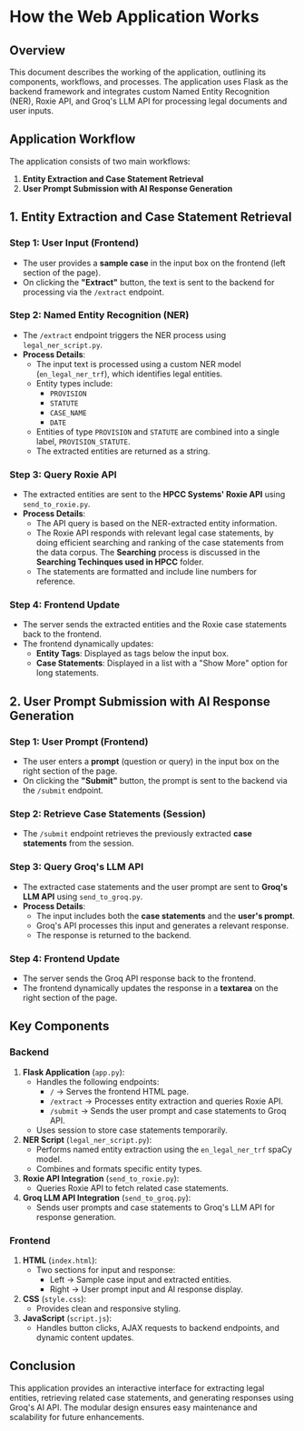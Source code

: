 # How the Web Application Works

## Overview
This document describes the working of the application, outlining its components, workflows, and processes. The application uses Flask as the backend framework and integrates custom Named Entity Recognition (NER), Roxie API, and Groq's LLM API for processing legal documents and user inputs.

## Application Workflow
The application consists of two main workflows:
1. **Entity Extraction and Case Statement Retrieval**
2. **User Prompt Submission with AI Response Generation**

## 1. Entity Extraction and Case Statement Retrieval
### Step 1: User Input (Frontend)
- The user provides a **sample case** in the input box on the frontend (left section of the page).
- On clicking the **"Extract"** button, the text is sent to the backend for processing via the `/extract` endpoint.

### Step 2: Named Entity Recognition (NER)
- The `/extract` endpoint triggers the NER process using `legal_ner_script.py`.
- **Process Details**:
   - The input text is processed using a custom NER model (`en_legal_ner_trf`), which identifies legal entities.
   - Entity types include:
      - `PROVISION`
      - `STATUTE`
      - `CASE_NAME`
      - `DATE`
   - Entities of type `PROVISION` and `STATUTE` are combined into a single label, `PROVISION_STATUTE`.
   - The extracted entities are returned as a string.

### Step 3: Query Roxie API
- The extracted entities are sent to the **HPCC Systems' Roxie API** using `send_to_roxie.py`.
- **Process Details**:
   - The API query is based on the NER-extracted entity information.
   - The Roxie API responds with relevant legal case statements, by doing efficient searching and ranking of the case statements from the data corpus. The **Searching** process is discussed in the **Searching Techinques used in HPCC** folder.
   - The statements are formatted and include line numbers for reference.

### Step 4: Frontend Update
- The server sends the extracted entities and the Roxie case statements back to the frontend.
- The frontend dynamically updates:
   - **Entity Tags**: Displayed as tags below the input box.
   - **Case Statements**: Displayed in a list with a "Show More" option for long statements.

## 2. User Prompt Submission with AI Response Generation
### Step 1: User Prompt (Frontend)
- The user enters a **prompt** (question or query) in the input box on the right section of the page.
- On clicking the **"Submit"** button, the prompt is sent to the backend via the `/submit` endpoint.

### Step 2: Retrieve Case Statements (Session)
- The `/submit` endpoint retrieves the previously extracted **case statements** from the session.

### Step 3: Query Groq's LLM API
- The extracted case statements and the user prompt are sent to **Groq's LLM API** using `send_to_groq.py`.
- **Process Details**:
   - The input includes both the **case statements** and the **user's prompt**.
   - Groq's API processes this input and generates a relevant response.
   - The response is returned to the backend.

### Step 4: Frontend Update
- The server sends the Groq API response back to the frontend.
- The frontend dynamically updates the response in a **textarea** on the right section of the page.

## **Key Components**
### **Backend**
1. **Flask Application** (`app.py`):
   - Handles the following endpoints:
      - `/` → Serves the frontend HTML page.
      - `/extract` → Processes entity extraction and queries Roxie API.
      - `/submit` → Sends the user prompt and case statements to Groq API.
   - Uses session to store case statements temporarily.
2. **NER Script** (`legal_ner_script.py`):
   - Performs named entity extraction using the `en_legal_ner_trf` spaCy model.
   - Combines and formats specific entity types.
3. **Roxie API Integration** (`send_to_roxie.py`):
   - Queries Roxie API to fetch related case statements.
4. **Groq LLM API Integration** (`send_to_groq.py`):
   - Sends user prompts and case statements to Groq's LLM API for response generation.

### **Frontend**
1. **HTML** (`index.html`):
   - Two sections for input and response:
      - Left → Sample case input and extracted entities.
      - Right → User prompt input and AI response display.
2. **CSS** (`style.css`):
   - Provides clean and responsive styling.
3. **JavaScript** (`script.js`):
   - Handles button clicks, AJAX requests to backend endpoints, and dynamic content updates.


## **Conclusion**
This application provides an interactive interface for extracting legal entities, retrieving related case statements, and generating responses using Groq's AI API. The modular design ensures easy maintenance and scalability for future enhancements.


